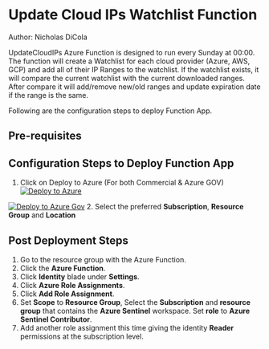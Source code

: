 # Update Cloud IPs Watchlist Function
Author: Nicholas DiCola

 UpdateCloudIPs Azure Function is designed to run every Sunday at 00:00.  The function will create a Watchlist for each cloud provider (Azure, AWS, GCP) and add all of their IP Ranges to the watchlist.  If the watchlist exists, it will compare the current watchlist with the current downloaded ranges. After compare it will add/remove new/old ranges and update expiration date if the range is the same.

Following are the configuration steps to deploy Function App.

## **Pre-requisites**

## Configuration Steps to Deploy Function App
1. Click on Deploy to Azure (For both Commercial & Azure GOV)
[![Deploy to Azure](https://aka.ms/deploytoazurebutton)](https://portal.azure.com/#create/Microsoft.Template/uri/https%3A%2F%2Fraw.githubusercontent.com%2FYaniv-Shasha%2FAzure-Sentinel%2Fmaster%2FWatchlists%2FUpdateCloudIPs%2Fazuredeploy.json)

[![Deploy to Azure Gov](https://aka.ms/deploytoazuregovbutton)](https://portal.azure.com/#create/Microsoft.Template/uri/https%3A%2F%2Fraw.githubusercontent.com%2FAzure%2FAzure-Sentinel%2Fmaster%2FWatchlists%2FUpdateCloudIPs%2Fazuredeploy.json)
2. Select the preferred **Subscription**, **Resource Group** and **Location**  

## Post Deployment Steps
1. Go to the resource group with the Azure Function.
2. Click the **Azure Function**.
3. Click **Identity** blade under **Settings**.
4. Click **Azure Role Assignments**.
6. Click **Add Role Assignment**.
7. Set **Scope** to **Resource Group**, Select the **Subscription** and **resource group** that contains the **Azure Sentinel** workspace. Set **role** to **Azure Sentinel Contributor**.
8. Add another role assignment this time giving the identity **Reader** permissions at the subscription level.  